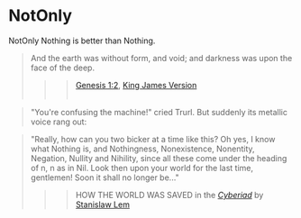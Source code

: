 # NotOnly
NotOnly Nothing is better than Nothing.
>And the earth was without form, and void; and darkness was upon the face of the deep.
>>>[Genesis 1:2](https://en.wikipedia.org/wiki/Genesis_1:2), [King James Version](https://en.wikipedia.org/wiki/King_James_Version)
<br/><br/> 

>"You're confusing the machine!" cried Trurl. But suddenly its metallic voice rang out:

>"Really, how can you two bicker at a time like this? Oh yes, I know what Nothing is, and Nothingness, Nonexistence, Nonentity, Negation, Nullity and Nihility, since all these come under the heading of n, n as in Nil. Look then upon your world for the last time, gentlemen! Soon it shall no longer be..."
>>>HOW THE WORLD WAS SAVED in the [*Cyberiad*](https://en.wikipedia.org/wiki/The_Cyberiad) by [Stanislaw Lem](https://en.wikipedia.org/wiki/Stanis%C5%82aw_Lem)


